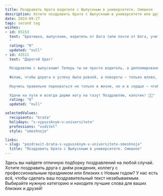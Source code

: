 ```yaml
---
title: Поздравить брата водителя с Выпускным в университете. Смешное
description: Хотите поздравить брата с Выпускным в университете или другим праздником? Наш ИИ создаст незабываемое поздравление, а вы обязательно выделитесь среди других.  
date: 2024-09-27
tags: second tag
wishes:
- id: 85153
  text: "Братишка, выпускник, водитель от Бога (или почти от Бога, учитывая количество штрафов, которые тебе предстоят)!  Поздравляю с окончанием универа! Теперь ты не только дипломированный специалист, но и  готов покорять дороги на своём железном коне,  развозя не только пассажиров, но и  шутки  (шутки, правда,  будут  пока что  бесплатные). Пусть твоя карьера будет  быстрой, как  формула-1, а зарплата –  высокой, как  скоростной  лимит на немецком автобане (только  не  нарушай правила!).  С праздником!
  "
  rating: "0"
  updated: "null"
- id: 43511
  text: "Дорогой брат!
  
  Поздравляю с выпускным! Теперь ты не просто водитель, а дипломированный специалист по управлению автомобилем! С каждой новой лицензией получай не только право на дорогу, но и ответственность за своих пассажиров — помни, что от твоей водительской шутки может зависеть не только настроение в машине, но и судьба тех, кто едет с тобой!
  
  Желаю, чтобы дорога к успеху была ровной, а повороты — только влево, где не слишком много пробок! Пусть твой автостоп по жизни будет наполнен только хорошими попутчиками и веселыми историями, а сигнал светофора всегда будет зеленым!
  
  Научись правильно парковаться не только в жизни, но и в сердце — чтобы всегда оставалось место для друзей и близких!
  
  Удачи на пути и всегда держи ногу на газу! Поздравляю, капотик! 🚗🎉"
  rating: "0"
  updated: "null"

selectedValues:
  recipients: "brata"
  holidays: "s-vypussknym-v-universitete"
  professions: "voditel"
  style: "smeshnoje"

links:
- slug: "pozdravit-brata-s-vypussknym-v-universitete-smeshnoje"
  title: "Поздравить брата с Выпускным в университете. Смешное"
---
```


Здесь вы найдете отличную подборку поздравлений на любой случай.
Хотите поздравить друга с днём рождения, коллегу с профессиональным праздником или близких с Новым годом? У нас есть всё, чтобы сделать ваш поздравительный текст незабываемым. Выбирайте нужную категорию и находите лучшие слова для ваших близких и друзей!
